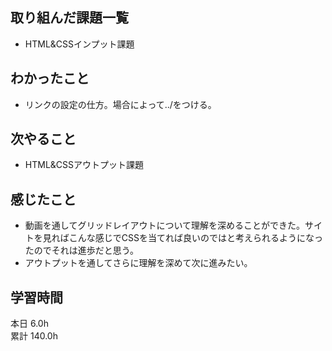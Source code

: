 ## 取り組んだ課題一覧
- HTML&CSSインプット課題
## わかったこと
- リンクの設定の仕方。場合によって../をつける。
## 次やること
- HTML&CSSアウトプット課題
## 感じたこと
- 動画を通してグリッドレイアウトについて理解を深めることができた。サイトを見ればこんな感じでCSSを当てれば良いのではと考えられるようになったのでそれは進歩だと思う。
- アウトプットを通してさらに理解を深めて次に進みたい。
## 学習時間
本日 6.0h  
累計 140.0h
